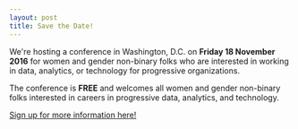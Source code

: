 ```yaml
---
layout: post
title: Save the Date!
---
```


We're hosting a conference in Washington, D.C. on **Friday 18 November 2016** for women and gender non-binary folks who are interested in working in data, analytics, or technology for progressive organizations.

The conference is **FREE** and welcomes all women and gender non-binary folks interested in careers in progressive data, analytics, and technology.

[Sign up for more information here!](linkhere)

